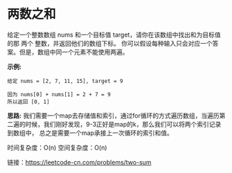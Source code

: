 # 两数之和

给定一个整数数组 nums 和一个目标值 target，请你在该数组中找出和为目标值的那 两个 整数，并返回他们的数组下标。
你可以假设每种输入只会对应一个答案。但是，数组中同一个元素不能使用两遍。


**示例:**
```shell 
给定 nums = [2, 7, 11, 15], target = 9

因为 nums[0] + nums[1] = 2 + 7 = 9
所以返回 [0, 1]
```


**思路:**
我们需要一个map去存储值和索引，通过for循环的方式遍历数组，当遍历第二遍的时候，我们刚好发现，9-3正好是map的k，那么我们可以将两个索引记录到数组中，
总之是需要一个map承接上一次循环的索引和值。

时间复杂度：O(n)
空间复杂度：O(n)

链接：https://leetcode-cn.com/problems/two-sum
